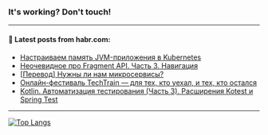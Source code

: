 ### It's working? Don't touch!

---
<!--
#### 🛠️ Technical stack:

![C++](https://img.shields.io/badge/C++-informational?logo=c%2B%2B&style=flat&logoColor=white&color=9C033A)
![Java](https://img.shields.io/badge/Java-informational?logo=java&style=flat&logoColor=white&color=007396)
![Kotlin](https://img.shields.io/badge/Kotlin-informational?logo=Kotlin&style=flat&logoColor=white&color=0095D5)
![JS](https://img.shields.io/badge/JS-informational?logo=javaScript&style=flat&logoColor=black&color=F7Df1E) <br>
![HTML5](https://img.shields.io/badge/HTML5-informational?logo=html5&style=flat&logoColor=white&color=E34F26)
![CSS3](https://img.shields.io/badge/CSS3-informational?logo=css3&style=flat&logoColor=white&color=157286)
![Sass](https://img.shields.io/badge/Saas-informational?logo=sass&style=flat&logoColor=white&color=hotpink)
![PHP](https://img.shields.io/badge/PHP-informational?logo=php&style=flat&logoColor=white&color=777BB4) <br>
![WebPAck](https://img.shields.io/badge/WebPack-informational?logo=webPack&style=flat&logoColor=white&color=FF6F00)
![Bootstrap](https://img.shields.io/badge/Bootstrap-informational?logo=Bootstrap&style=flat&logoColor=white&color=7952B3)
![MySQL](https://img.shields.io/badge/MySQL-informational?logo=MySQL&style=flat&logoColor=white&color=00f) <br>
![NodeJS](https://img.shields.io/badge/NodeJS-informational?logo=node.js&style=flat&logoColor=white&color=43853D)
![Spring](https://img.shields.io/badge/Spring-informational?logo=Spring&style=flat&logoColor=white&color=0A9EDC)
![Angular](https://img.shields.io/badge/Vue-informational?logo=vue.js&style=flat&logoColor=white&color=red)
![Git](https://img.shields.io/badge/Git-informational?logo=git&style=flat&logoColor=white&color=darkorange)

___
-->

#### 💬 Latest posts from habr.com:

<!-- BLOG-POST-LIST:START -->
- [Настраиваем память JVM-приложения в Kubernetes](https://habr.com/ru/post/691240/?utm_source=habrahabr&utm_medium=rss&utm_campaign=691240)
- [Неочевидное про Fragment API. Часть 3. Навигация](https://habr.com/ru/post/691344/?utm_source=habrahabr&utm_medium=rss&utm_campaign=691344)
- [[Перевод] Нужны ли нам микросервисы?](https://habr.com/ru/post/690512/?utm_source=habrahabr&utm_medium=rss&utm_campaign=690512)
- [Онлайн-фестиваль TechTrain — для тех, кто уехал, и тех, кто остался](https://habr.com/ru/post/688832/?utm_source=habrahabr&utm_medium=rss&utm_campaign=688832)
- [Kotlin. Автоматизация тестирования &lpar;Часть 3&rpar;. Расширения Kotest и Spring Test](https://habr.com/ru/post/685330/?utm_source=habrahabr&utm_medium=rss&utm_campaign=685330)
<!-- BLOG-POST-LIST:END -->

---

[![Top Langs](https://github-readme-stats.vercel.app/api/top-langs/?username=zloylis&layout=compact&hide_border=true&theme=dracula)](https://github.com/zloylis)
